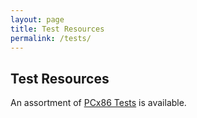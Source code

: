 ```yaml
---
layout: page
title: Test Resources
permalink: /tests/
---
```


Test Resources
--------------

An assortment of [PCx86 Tests](pcx86/) is available.
